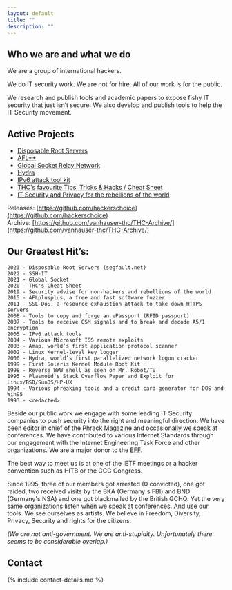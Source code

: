 ```yaml
---
layout: default
title: ""
description: ""
---
```


## Who we are and what we do

We are a group of international hackers.

We do IT security work. We are not for hire. All of our work is for the public.

We research and publish tools and academic papers to expose fishy IT security that just isn’t secure.  We also develop and publish tools to help the IT Security movement.

## Active Projects

- [Disposable Root Servers](https://www.thc.org/segfault)
- [AFL++](https://github.com/AFLplusplus/AFLplusplus)
- [Global Socket Relay Network](https://www.gsocket.io)
- [Hydra](https://github.com/vanhauser-thc/thc-hydra)
- [IPv6 attack tool kit](https://github.com/vanhauser-thc/thc-ipv6)
- [THC's favourite Tips, Tricks  & Hacks / Cheat Sheet](https://github.com/hackerschoice/thc-tips-tricks-hacks-cheat-sheet)
- [IT Security and Privacy for the rebellions of the world](https://tiny.cc/thcstfu)


Releases: [https://github.com/hackerschoice](https://github.com/hackerschoice)  
Archive: [https://github.com/vanhauser-thc/THC-Archive/](https://github.com/vanhauser-thc/THC-Archive/)

## Our Greatest Hit’s:

```
2023 - Disposable Root Servers (segfault.net)
2022 - SSH-IT
2021 - Global Socket
2020 - THC's Cheat Sheet
2019 - Security advise for non-hackers and rebellions of the world
2015 - AFLplusplus, a free and fast software fuzzer
2011 - SSL-DoS, a resource exhaustion attack to take down HTTPS servers
2008 - Tools to copy and forge an ePassport (RFID passport)
2007 - Tools to receive GSM signals and to break and decode A5/1 encryption
2005 - IPv6 attack tools 
2004 - Various Microsoft ISS remote exploits
2003 - Amap, world’s first application protocol scanner
2002 - Linux Kernel-level key logger
2000 - Hydra, world’s first parallelized network logon cracker
1999 - First Solaris Kernel Module Root Kit
1998 - Reverse WWW shell as seen on Mr. Robot/TV
1995 - Plasmoid's Stack Overflow Paper and Exploit for Linux/BSD/SunOS/HP-UX
1994 - Various phreaking tools and a credit card generator for DOS and Win95
1993 - <redacted>
```

Beside our public work we engage with some leading IT Security companies to push security into the right and meaningful direction. We have been editor in chief of the Phrack Magazine and occasionally we speak at conferences. We have contributed to various Internet Standards through our engagement with the Internet Engineering Task Force and other organizations. We are a major donor to the [EFF](https://www.eff.org).

The best way to meet us is at one of the IETF meetings or a hacker convention such as HITB or the CCC Congress.

Since 1995, three of our members got arrested (0 convicted), one got raided, two received visits by the BKA (Germany's FBI) and BND (Germany's NSA) and one got blackmailed by the British GCHQ. Yet the very same organizations listen when we speak at conferences. And use our tools. We see ourselves as artists. We believe in Freedom, Diversity, Privacy, Security and rights for the citizens.

*(We are not anti-government. We are anti-stupidity. Unfortunately there seems to be considerable overlap.)*


## Contact

{% include contact-details.md %}

